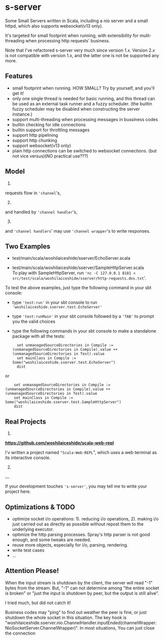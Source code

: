 # s-server
Some Small Servers written in Scala, including a nio server and a small httpd, which also supports websocket(v13 only).

It's targeted for small footprint when running, with extensibility for mulit-threading when processing http requests' business.

Note that I've refactored s-server very much since version 1.x. Version 2.x is not compatible with version 1.x, and the latter one is not be supported any more. 

## Features
* small footprint when running. HOW SMALL? Try by yourself, and you'll get it!
* only one single thread is needed for basic running, and this thread can be used as an external task runner and a fuzzy scheduler. (the builtin fuzzy scheduler may be disabled when constructing the server instance.)
* support multi-threading when processing messages in bussiness codes
* builtin checking for idle connections
* builtin support for throttling messages
* support http pipelining
* support http chunking
* support websocket(v13 only)
* plain http connections can be switched to websocket connections. (but not vice versus)(NO practical use???)

## Model
1.
requests flow in `'channel`'s,
 
2.
and handled by `'channel handler`'s,
 
3.
and `'channel handlers`' may use `'channel wrapper`'s to write responses. 

## Two Examples
* test/main/scala/woshilaiceshide/sserver/EchoServer.scala

* test/main/scala/woshilaiceshide/sserver/SampleHttpServer.scala <br> To play with SampleHttpServer, run `'nc -C 127.0.0.1 8181 < src/test/scala/woshilaiceshide/sserver/http-requests.dos.txt`'.

To test the above examples, just type the following command in your sbt console: 
* type `'test:run'` in your sbt console to run `'woshilaiceshide.sserver.test.EchoServer'`

* type `'test:runMain'` in your sbt console followed by a `'TAB'` to prompt you the valid choices

* type the following commands in your sbt console to make a standalone package with all the tests:

		set unmanagedSourceDirectories in Compile := (unmanagedSourceDirectories in Compile).value ++ (unmanagedSourceDirectories in Test).value
		set mainClass in Compile := Some("woshilaiceshide.sserver.test.EchoServer")
		dist
or

		set unmanagedSourceDirectories in Compile := (unmanagedSourceDirectories in Compile).value ++ (unmanagedSourceDirectories in Test).value
		set mainClass in Compile := Some("woshilaiceshide.sserver.test.SampleHttpServer")
		dist

## Real Projects
1.
**https://github.com/woshilaiceshide/scala-web-repl**

I'v written a project named `"Scala-Web-REPL`", which uses a web terminal as its interactive console.

2.
**...**

If your development touches `'s-server'`, you may tell me to write your project here.

## Optimizations & TODO
* optimize socket i/o operations: 1). reducing i/o operations, 2). making i/o just carried out as directly as possible without repost them to the underlying executor.
* optimize the http parsing processes. Spray's http parser is not good enough, and some tweaks are needed.
* reuse more objects, especially for i/o, parsing, rendering.
* write test cases
* ...

## Attention Please!
When the input stream is shutdown by the client, the server will read "-1" bytes from the stream.
But, "-1" can not determine among "the entire socket is broken" or "just the input is shutdown by peer, but the output is still alive".

I tried much, but did not catch it!

Business codes may "ping" to find out weather the peer is fine, or just shutdown the whole socket in this situation.
The key hook is "woshilaiceshide.sserver.nio.ChannelHandler.inputEnded(channelWrapper: NioSocketServer.ChannelWrapper)".
In most situations, You can just close the connection  
